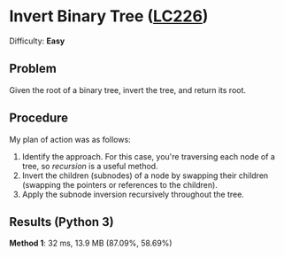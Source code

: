# Invert Binary Tree ([LC226](https://leetcode.com/problems/invert-binary-tree/))
Difficulty: **Easy**

## Problem
Given the root of a binary tree, invert the tree, and return its root.

## Procedure

My plan of action was as follows:
1. Identify the approach.  For this case, you're traversing each node of a tree, so *recursion* is a useful method.
2. Invert the children (subnodes) of a node by swapping their children (swapping the pointers or references to the children).
3. Apply the subnode inversion recursively throughout the tree.

## Results (Python 3)

**Method 1**:  32 ms, 13.9 MB (87.09%, 58.69%)
